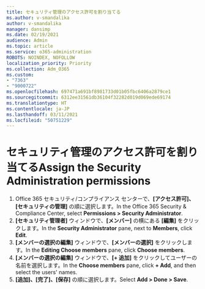 ```yaml
---
title: セキュリティ管理のアクセス許可を割り当てる
ms.author: v-smandalika
author: v-smandalika
manager: dansimp
ms.date: 02/19/2021
audience: Admin
ms.topic: article
ms.service: o365-administration
ROBOTS: NOINDEX, NOFOLLOW
localization_priority: Priority
ms.collection: Adm_O365
ms.custom:
- "7363"
- "9000722"
ms.openlocfilehash: 697471a691bf8981733d01b05fbc6406a2879ce1
ms.sourcegitcommit: 6312ee31561db36104f32282d019d069ede69174
ms.translationtype: HT
ms.contentlocale: ja-JP
ms.lasthandoff: 03/11/2021
ms.locfileid: "50751229"
---
```

# <a name="assign-the-security-administration-permissions"></a><span data-ttu-id="a8a85-102">セキュリティ管理のアクセス許可を割り当てる</span><span class="sxs-lookup"><span data-stu-id="a8a85-102">Assign the Security Administration permissions</span></span>

1. <span data-ttu-id="a8a85-103">Office‍ 365 セキュリティ/コンプライアンス センターで、**[アクセス許可]、[セキュリティの管理]** の順に選択します。</span><span class="sxs-lookup"><span data-stu-id="a8a85-103">In the Office 365 Security & Compliance Center, select **Permissions > Security Administrator**.</span></span>
2. <span data-ttu-id="a8a85-104">**[セキュリティ管理者]** ウィンドウで、**[メンバー]** の横にある **[編集]** をクリックします。</span><span class="sxs-lookup"><span data-stu-id="a8a85-104">In the **Security Administrator** pane, next to **Members**, click **Edit**.</span></span>
3. <span data-ttu-id="a8a85-105">**[メンバーの選択の編集]** ウィンドウで、**[メンバーの選択]** をクリックします。</span><span class="sxs-lookup"><span data-stu-id="a8a85-105">In the **Editing Choose members** pane, click **Choose members**.</span></span>
4. <span data-ttu-id="a8a85-106">**[メンバーの選択の編集]** ウィンドウで、**[+ 追加]** をクリックしてユーザーの名前を選択します。</span><span class="sxs-lookup"><span data-stu-id="a8a85-106">In the **Choose members** pane, click **+ Add**, and then select the users' names.</span></span>
5. <span data-ttu-id="a8a85-107">**[追加]、[完了]、[保存]** の順に選択します。</span><span class="sxs-lookup"><span data-stu-id="a8a85-107">Select **Add > Done > Save**.</span></span>

